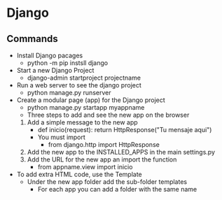 # Django

## Commands

- Install Django pacages
    - python -m pip instsll django
- Start a new Django Project
    - django-admin startproject projectname
- Run a web server to see the django project 
    - python manage.py runserver
- Create a modular page (app) for the Django project
    - python manage.py startapp myappname
    - Three steps to add and see the new app on the browser
    1. Add a simple message to the new app
        - def inicio(request):
              return HttpResponse("Tu mensaje aqui")
        - You must import
            - from django.http import HttpResponse
    2. Add the new app to the INSTALLED_APPS in the main settings.py
    3. Add the URL for the new app an import the function
        - from appname.view import inicio
- To add extra HTML code, use the Template
    - Under the new app folder add the sub-folder templates
        - For each app you can add a folder with the same name 